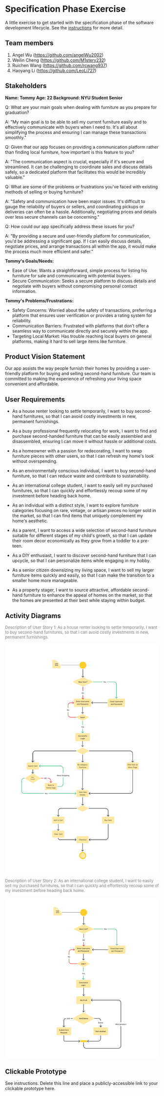 # Specification Phase Exercise

A little exercise to get started with the specification phase of the software development lifecycle. See the [instructions](instructions.md) for more detail.

## Team members

1. Angel Wu (https://github.com/angelWu2002) 	
2. Weilin Cheng (https://github.com/M1stery232)	
3. Ruichen Wang (https://github.com/rcwang937)	
4. Haoyang Li (https://github.com/LeoLi727)
	
## Stakeholders

**Name: Tommy Age: 22 Background: NYU Student Senior** 

Q: What are your main goals when dealing with furniture as you prepare for graduation? 

A: "My main goal is to be able to sell my current furniture easily and to effectively communicate with buyers when I need to. It's all about simplifying the process and ensuring I can manage these transactions smoothly."

Q: Given that our app focuses on providing a communication platform rather than finding local furniture, how important is this feature to you?

A: "The communication aspect is crucial, especially if it's secure and streamlined. It can be challenging to coordinate sales and discuss details safely, so a dedicated platform that facilitates this would be incredibly valuable."

Q: What are some of the problems or frustrations you've faced with existing methods of selling or buying furniture?

A: "Safety and communication have been major issues. It's difficult to gauge the reliability of buyers or sellers, and coordinating pickups or deliveries can often be a hassle. Additionally, negotiating prices and details over less secure channels can be concerning."

Q: How could our app specifically address these issues for you?

A: "By providing a secure and user-friendly platform for communication, you'd be addressing a significant gap. If I can easily discuss details, negotiate prices, and arrange transactions all within the app, it would make the process much more efficient and safer."

**Tommy's Goals/Needs:**
- Ease of Use: Wants a straightforward, simple process for listing his furniture for sale and communicating with potential buyers.
- Secure Communication: Seeks a secure platform to discuss details and negotiate with buyers without compromising personal contact information.

**Tommy's Problems/Frustrations:**
- Safety Concerns: Worried about the safety of transactions, preferring a platform that ensures user verification or provides a rating system for reliability.
- Communication Barriers: Frustrated with platforms that don’t offer a seamless way to communicate directly and securely within the app.
- Targeting Local Market: Has trouble reaching local buyers on general platforms, making it hard to sell large items like furniture.

## Product Vision Statement
Our app assists the way people furnish their homes by providing a user-friendly platform for buying and selling second-hand furniture. Our team is committed to making the experience of refreshing your living space convenient and affordable.

## User Requirements

- As a house renter looking to settle temporarily, I want to buy second-hand furnitures, so that I can avoid costly investments in new, permanent furnishings.

- As a busy professional frequently relocating for work, I want to find and purchase second-handed furniture that can be easily assembled and disassembled, ensuring I can move it without hassle or additional costs.

- As a homeowner with a passion for redecorating, I want to swap furniture pieces with other users, so that I can refresh my home's look without overspending.

- As an environmentally conscious individual, I want to buy second-hand furniture, so that I can reduce waste and contribute to sustainability.

- As an international college student, I want to easily sell my purchased furnitures, so that I can quickly and effortlessly recoup some of my investment before heading back home.

- As an individual with a distinct style, I want to explore furniture categories focusing on rare, vintage, or artisan pieces no longer sold in the market, so that I can find items that uniquely complement my home's aesthetic.

-  As a parent, I want to access a wide selection of second-hand furniture suitable for different stages of my child's growth, so that I can update their room decor economically as they grow from a toddler to a pre-teen.

- As a DIY enthusiast, I want to discover second-hand furniture that I can upcycle, so that I can personalize items while engaging in my hobby.

- As a senior citizen downsizing my living space, I want to sell my larger furniture items quickly and easily, so that I can make the transition to a smaller home more manageable.

- As a property stager, I want to source attractive, affordable second-hand furniture to enhance the appeal of homes on the market, so that the homes are presented at their best while staying within budget.


## Activity Diagrams

<p style="color: gray; font-size: small;">Description of User Story 1: As a house renter looking to settle temporarily, I want to buy second-hand furnitures, so that I can avoid costly investments in new, permanent furnishings.</p>

![User Story 1](image/Frame%201.png)

<p style="color: gray; font-size: small;">Description of User Story 2: As an international college student, I want to easily sell my purchased furnitures, so that I can quickly and effortlessly recoup some of my investment before heading back home.</p>

![User Story 2](image/Frame%202.png)



## Clickable Prototype

See instructions. Delete this line and place a publicly-accessible link to your clickable prototype here.
